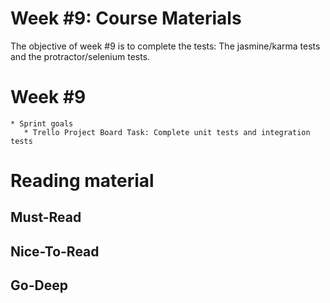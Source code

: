 # Week #9: Course Materials

The objective of week #9 is to complete the tests: The jasmine/karma tests and the protractor/selenium tests.

# Week #9

    * Sprint goals
       * Trello Project Board Task: Complete unit tests and integration tests
     
# Reading material

## Must-Read

## Nice-To-Read

## Go-Deep
